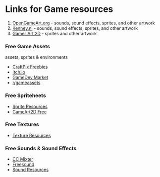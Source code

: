 # Links for Game resources

1. [OpenGameArt.org] - sounds, sound effects, sprites, and other artwork
2. [Kenney.nl] - sounds, sound effects, sprites, and other artwork
3. [Gamer Art 2D] - sprites and other artwork

### Free Game Assets 
assets, sprites & environments

* [CraftPix Freebies] 
* [Itch.io]
* [GameDev Market]
* [r/gameassets]

### Free Spriteheets

* [Sprite Resources]
* [GameArt2D Free]

### Free Textures

* [Texture Resources]

### Free Sounds & Sound Effects

* [CC Mixter]
* [Freesound]
* [Sound Resources]

[OpenGameArt.org]: https://opengameart.org/
[Kenney.nl]: https://kenney.nl/
[Gamer Art 2D]: https://www.gameart2d.com/
[CC Mixter]: http://ccmixter.org/
[Freesound]: https://freesound.org/
[Sprite Resources]: https://www.spriters-resource.com/
[r/gameassets]: https://www.reddit.com/r/gameassets/
[Texture Resources]: https://www.textures-resource.com/
[Sound Resources]: https://www.sounds-resource.com/
[GameArt2D Free]: https://www.gameart2d.com/freebies.html
[CraftPix Freebies]: https://craftpix.net/freebies/
[Itch.io]: https://itch.io/game-assets/free
[GameDev Market]: https://www.gamedevmarket.net/
